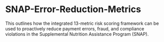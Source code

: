 # SNAP-Error-Reduction-Metrics
This outlines how the integrated 13-metric risk scoring framework can be used to proactively reduce payment errors, fraud, and compliance violations in the Supplemental Nutrition Assistance Program (SNAP).
